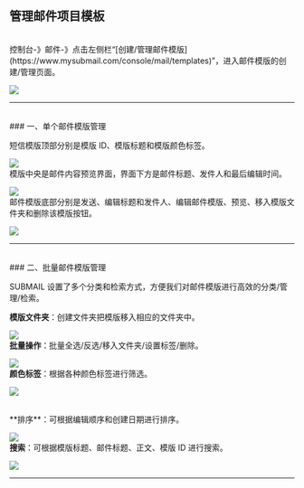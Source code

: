 ## 管理邮件项目模板

<br>
控制台-》邮件-》点击左侧栏“[创建/管理邮件模版](https://www.mysubmail.com/console/mail/templates)”，进入邮件模版的创建/管理页面。

![](https://libraries.mysubmail.com/public/99040a5a4bb73c0f8ab0495dae84a27f/images/e2c8c9681d140316f7dccdef634893ee.png)

------
<br>
### 一、单个邮件模版管理
<br>

短信模版顶部分别是模版 ID、模版标题和模版颜色标签。

![](https://libraries.mysubmail.com/public/99040a5a4bb73c0f8ab0495dae84a27f/images/5c98b367e040aff225e3cb014e6698c2.gif)
<br>
模版中央是邮件内容预览界面，界面下方是邮件标题、发件人和最后编辑时间。

![](https://libraries.mysubmail.com/public/99040a5a4bb73c0f8ab0495dae84a27f/images/177dff45000ff61319dc5009534d474b.png)
<br>
邮件模版底部分别是发送、编辑标题和发件人、编辑邮件模版、预览、移入模版文件夹和删除该模版按钮。

![](https://libraries.mysubmail.com/public/99040a5a4bb73c0f8ab0495dae84a27f/images/201330143e7ed62bebf2e4d19d265cc9.gif)
<br>

------
<br>
### 二、批量邮件模版管理
<br>

SUBMAIL 设置了多个分类和检索方式，方便我们对邮件模版进行高效的分类/管理/检索。
<br>

**模版文件夹**：创建文件夹把模版移入相应的文件夹中。


![](https://libraries.mysubmail.com/public/99040a5a4bb73c0f8ab0495dae84a27f/images/66369ccd19db709c8c76d2d47e025f0a.gif)
<br>
**批量操作**：批量全选/反选/移入文件夹/设置标签/删除。


![](https://libraries.mysubmail.com/public/99040a5a4bb73c0f8ab0495dae84a27f/images/0325fdf115f976d3423e592cd3a1cf98.gif)
<br>
**颜色标签**：根据各种颜色标签进行筛选。


![](https://libraries.mysubmail.com/public/99040a5a4bb73c0f8ab0495dae84a27f/images/d5d4a74f03d43d26135dce1af318220f.gif)

<br>
**排序**：可根据编辑顺序和创建日期进行排序。


![](https://libraries.mysubmail.com/public/99040a5a4bb73c0f8ab0495dae84a27f/images/aeec941ceab980b17d288988155d6c28.gif)
<br>
**搜索**：可根据模版标题、邮件标题、正文、模版 ID 进行搜索。


![](https://libraries.mysubmail.com/public/99040a5a4bb73c0f8ab0495dae84a27f/images/eead6bdfad699998c964024aa90834d6.gif)

------